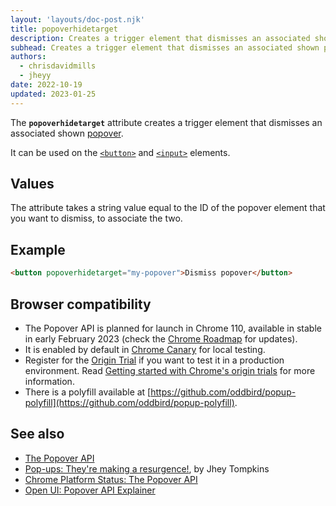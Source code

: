 ```yaml
---
layout: 'layouts/doc-post.njk'
title: popoverhidetarget
description: Creates a trigger element that dismisses an associated shown popover.
subhead: Creates a trigger element that dismisses an associated shown popover.
authors:
  - chrisdavidmills
  - jheyy
date: 2022-10-19
updated: 2023-01-25
---
```


The **`popoverhidetarget`** attribute creates a trigger element that dismisses an associated shown [popover](/docs/web-platform/popover-api/).

It can be used on the [`<button>`](https://developer.mozilla.org/docs/Web/HTML/Element/button) and [`<input>`](https://developer.mozilla.org/docs/Web/HTML/Element/input) elements.

## Values

The attribute takes a string value equal to the ID of the popover element that you want to dismiss, to associate the two.

## Example

```html
<button popoverhidetarget="my-popover">Dismiss popover</button>
```

## Browser compatibility

* The Popover API is planned for launch in Chrome 110, available in stable in early February 2023 (check the [Chrome Roadmap](https://chromestatus.com/roadmap) for updates).
* It is enabled by default in [Chrome Canary](https://www.google.com/chrome/canary/) for local testing.  
* Register for the [Origin Trial](/origintrials/#/view_trial/4500221927649968129) if you want to test it in a production environment. Read [Getting started with Chrome's origin trials](/docs/web-platform/origin-trials/) for more information.
* There is a polyfill available at [https://github.com/oddbird/popup-polyfill](https://github.com/oddbird/popup-polyfill).

## See also

* [The Popover API](/docs/web-platform/popover-api/)
* [Pop-ups: They're making a resurgence!](/blog/pop-ups-theyre-making-a-resurgence/), by Jhey Tompkins
* [Chrome Platform Status: The Popover API](https://chromestatus.com/feature/5463833265045504) 
* [Open UI: Popover API Explainer](https://open-ui.org/components/popover.research.explainer)
